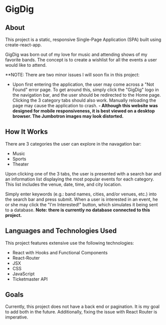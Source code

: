 # **GigDig**

## **About**

This project is a static, responsive Single-Page Application (SPA) built using create-react-app.

GigDig was born out of my love for music and attending shows of my favorite bands. The concept is to create a wishlist for all the events a user would like to attend.

**NOTE:  There are two minor issues I will soon fix in this project:
- Upon first entering the application, the user may come across a "Not Found" error page.  To get around this, simply click the "GigDig" logo in the navigation bar, and the user should be redirected to the Home page.  Clicking the 3 category tabs should also work.  Manually reloading the page may cause the application to crash.
**- Although this website was designed for mobile responsiveness, it is best viewed on a desktop browser.  The Jumbotron images may look distorted.**

## **How It Works**

There are 3 categories the user can explore in the navagation bar:

- Music
- Sports
- Theater

Upon clicking one of the 3 tabs, the user is presented with a search bar and an information list displaying the most popular events for each category. This list includes the venue, date, time, and city location.

Simply enter keywords (e.g.: band names, cities, and/or venues, etc.) into the search bar and press submit.
When a user is interested in an event, he or she may click the "I'm Interested!" button, which simulates it being sent to a database. **Note: there is currently no database connected to this project.**

## **Languages and Technologies Used**

This project features extensive use the following technologies:

- React with Hooks and Functional Components
- React-Router
- JSX
- CSS
- JavaScript
- Ticketmaster API

## **Goals**

Currently, this project does not have a back end or pagination. It is my goal to add both in the future.  Additionally, fixing the issue with React Router is imperative.
